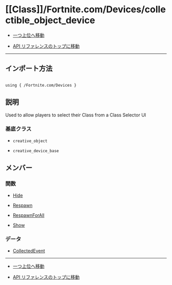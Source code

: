 # [[Class]]/Fortnite.com/Devices/collectible_object_device

- [一つ上位へ移動](../main.md)

- [API リファレンスのトップに移動](/main.md)

---

## インポート方法

```verse

using { /Fortnite.com/Devices }

```

## 説明

Used to allow players to select their Class from a Class Selector UI

### 基底クラス

- `creative_object`

- `creative_device_base`

## メンバー

### 関数

- [Hide](./F_Hide/main.md)

- [Respawn](./F_Respawn/main.md)

- [RespawnForAll](./F_RespawnForAll/main.md)

- [Show](./F_Show/main.md)

### データ

- [CollectedEvent](./D_CollectedEvent/main.md)

---

- [一つ上位へ移動](../main.md)

- [API リファレンスのトップに移動](/main.md)
